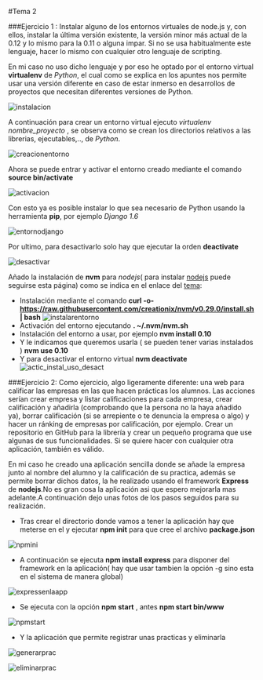 #Tema 2

###Ejercicio 1 : Instalar alguno de los entornos virtuales de node.js y, con ellos, instalar la última versión existente, la versión minor más actual de la 0.12 y lo mismo para la 0.11 o alguna impar. Si no se usa habitualmente este lenguaje, hacer lo mismo con cualquier otro lenguaje de scripting.

En mi caso no uso dicho lenguaje y por eso he optado por el entorno virtual **virtualenv** de *Python*, el cual como se explica en los apuntes nos permite usar una versión diferente en caso de estar inmerso en desarrollos de proyectos que necesitan diferentes versiones de Python.

![instalacion](http://i1045.photobucket.com/albums/b457/Francisco_Javier_G_M/virt_inst_zpsvq4gzyua.png)

A continuación para crear un entorno virtual ejecuto *virtualenv nombre_proyecto* , se observa como se crean los directorios relativos a las librerias, ejecutables,.., de *Python*.

![creacionentorno](http://i1045.photobucket.com/albums/b457/Francisco_Javier_G_M/creacentorno_zpsagqxknqe.png)

Ahora se puede entrar y activar el entorno creado mediante el comando **source bin/activate** 

![activacion](http://i1045.photobucket.com/albums/b457/Francisco_Javier_G_M/activacion_zps9gkq305d.png)

Con esto ya es posible instalar lo que sea necesario de Python usando la herramienta **pip**, por ejemplo *Django 1.6*

![entornodjango](http://i1045.photobucket.com/albums/b457/Francisco_Javier_G_M/django_zpszdug7kvo.png)

Por ultimo, para desactivarlo solo hay que ejecutar la orden **deactivate**

![desactivar](http://i1045.photobucket.com/albums/b457/Francisco_Javier_G_M/desactivar_zpsuduiec5s.png)

Añado la instalación de **nvm** para *nodejs*( para instalar [nodejs](http://www.hostingadvice.com/how-to/install-nodejs-ubuntu-14-04/#ubuntu-package-manager) puede seguirse esta página) como se indica en el enlace del [tema](https://github.com/creationix/nvm):

- Instalación mediante el comando **curl -o- https://raw.githubusercontent.com/creationix/nvm/v0.29.0/install.sh | bash**
![instalarentorno](http://i1045.photobucket.com/albums/b457/Francisco_Javier_G_M/1_zpszvr81ipu.png)
- Activación del entorno ejecutando **. ~/.nvm/nvm.sh**
- Instalación del entorno a usar, por ejemplo **nvm install 0.10**
- Y le indicamos que queremos usarla ( se pueden tener varias instalados ) **nvm use 0.10**
- Y para desactivar el entorno virtual **nvm deactivate**  
![actic_instal_uso_desact](http://i1045.photobucket.com/albums/b457/Francisco_Javier_G_M/2_zps5my29q28.png)

###Ejercicio 2: Como ejercicio, algo ligeramente diferente: una web para calificar las empresas en las que hacen prácticas los alumnos. Las acciones serían crear empresa y listar calificaciones para cada empresa, crear calificación y añadirla (comprobando que la persona no la haya añadido ya), borrar calificación (si se arrepiente o te denuncia la empresa o algo) y hacer un ránking de empresas por calificación, por ejemplo. Crear un repositorio en GitHub para la librería y crear un pequeño programa que use algunas de sus funcionalidades. Si se quiere hacer con cualquier otra aplicación, también es válido.

En mi caso he creado una aplicación sencilla donde se añade la empresa junto al nombre del alumno y la calificación de su practica, además se permite borrar dichos datos, la he realizado usando el framework **Express** de **nodejs**.No es gran cosa la aplicación asi que espero mejorarla mas adelante.A continuación dejo unas fotos de los pasos seguidos para su realización.

- Tras crear el directorio donde vamos a tener la aplicación hay que meterse en el y ejecutar **npm init** para que cree el archivo **package.json**

![npmini](http://i1045.photobucket.com/albums/b457/Francisco_Javier_G_M/npminit_zps1bd2fa0e.png)

- A continuación se ejecuta **npm install express** para disponer del framework en la aplicación( hay que usar tambien la opción -g sino esta en el sistema de manera global)

![expressenlaapp](http://i1045.photobucket.com/albums/b457/Francisco_Javier_G_M/instexpress_zpseuftoxje.png)

- Se ejecuta con la opción **npm start** , antes **npm start bin/www**

![npmstart](http://i1045.photobucket.com/albums/b457/Francisco_Javier_G_M/npmstart_zpsoasgzcju.png)

- Y la aplicación que permite registrar unas practicas y eliminarla

![generarprac](http://i1045.photobucket.com/albums/b457/Francisco_Javier_G_M/antildeadirempresapract_zpsniuxilz7.png)

![eliminarprac](http://i1045.photobucket.com/albums/b457/Francisco_Javier_G_M/eliminarempresa_zpsupcuiqy4.png)



